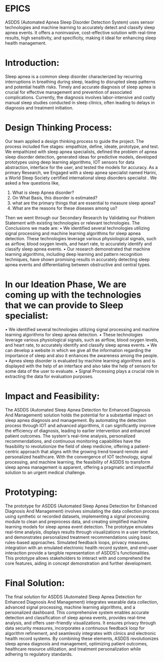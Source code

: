 # EPICS
ASDDS (Automated Apnea Sleep Disorder Detection System) uses sensor technologies and machine learning to accurately detect and classify sleep apnea events. It offers a noninvasive, cost-effective solution with real-time results, high sensitivity, and specificity, making it ideal for enhancing sleep health management.

# Introduction:
Sleep apnea is a common sleep disorder characterized by recurring interruptions in breathing during sleep, leading to disrupted sleep patterns and potential health risks. Timely and accurate diagnosis of sleep apnea is crucial for effective management and prevention of associated complications. Currently, the diagnosis involves labor-intensive and costly manual sleep studies conducted in sleep clinics, often leading to delays in diagnosis and treatment initiation.
# Design Thinking Process:
Our team applied a design thinking process to guide the project. The process included five stages: empathize, define, ideate, prototype, and test. We empathized with sleep apnea specialists, defined the problem of apnea sleep disorder detection, generated ideas for predictive models, developed prototypes using deep learning algorithms, IOT sensors for data abstraction, interface for the user, and tested the models for accuracy. As a primary Research, we Engaged with a sleep apnea specialist named Harini, a World Sleep Society certified international sleep disorders specialist . We asked a few
questions like,
1. What is sleep Apnea disorder?
2. On What Basis, this disorder is estimated?
3. what are the primary things that are essential to measure sleep apnea?
4. What are the reasons for these diseases among us?

Then we went through our Secondary Research by Validating our Problem Statement with existing technologies or relevant technologies. The Conclusions we made are:
• We identified several technologies utilizing signal processing and machine learning algorithms for sleep apnea detection. These technologies leverage various physiological signals, such as airflow, blood oxygen levels, and heart rate, to accurately identify and classify sleep apnea events. 
• Our research demonstrated that machine learning algorithms, including deep learning and pattern recognition techniques, have shown promising results in accurately detecting sleep apnea events and differentiating between obstructive and central types.
# In our Ideation Phase, We are coming up with the technologies that we can provide to Sleep specialist:
• We identified several technologies utilizing signal processing and machine learning algorithms for sleep apnea detection.
• These technologies leverage various physiological signals, such as airflow, blood oxygen levels, and heart rate, to accurately identify and classify sleep apnea events.
• We can develop a website in which we give all the information regarding the importance of sleep and also it enhances the awareness among the people.
• Apnea sleep disorder is evaluated by machine learning algorithms and is displayed with the help of an interface and also take the help of sensors for some data of the user to evaluate.
• Signal Processing plays a crucial role in extracting the data for evaluation purposes.

# Impact and Feasibility:
The ASDDS (Automated Sleep Apnea Detection for Enhanced Diagnosis And Management) solution holds the potential for a substantial impact on sleep apnea diagnosis and management. By automating the detection process through IOT and advanced algorithms, it can significantly improve the efficiency of diagnosis, leading to earlier intervention and enhanced patient outcomes. The system's real-time analysis,
personalized recommendations, and continuous monitoring capabilities have the feasibility to revolutionize the field of sleep medicine, offering a patient-centric approach that aligns with the growing trend toward remote and personalized healthcare. With the convergence of IOT technology, signal processing, and machine learning, the feasibility of ASDDS to transform sleep apnea management is apparent, offering a pragmatic and impactful solution to an urgent medical challenge.

# Prototyping:
The prototype for ASDDS (Automated Sleep Apnea Detection for Enhanced Diagnosis And Management) involves simulating the data collection process using synthetic or recorded datasets, implementing a signal processing module to clean and preprocess data, and creating simplified machine learning models for sleep apnea event detection. The prototype emulates real-time analysis, displays results through visualizations in a user interface, and demonstrates personalized treatment recommendations using basic rules-based approaches. Simulated feedback loops, privacy measures, integration with an emulated electronic health record system, and end-user interaction provide a tangible representation of ASDDS's functionalities. This prototype allows stakeholders to interact with and comprehend the core features, aiding in concept demonstration and further development.

# Final Solution:
The final solution for ASDDS (Automated Sleep Apnea Detection for Enhanced Diagnosis And Management) integrates wearable data collection, advanced signal processing, machine learning algorithms, and a personalized dashboard. This comprehensive system enables accurate detection and classification of sleep apnea events, provides real-time analysis, and offers user-friendly visualizations. It ensures privacy through data security measures, incorporates a continuous feedback loop for algorithm refinement, and seamlessly integrates with clinics and electronic health record systems. By combining these elements, ASDDS revolutionizes sleep apnea diagnosis and management, optimizing patient outcomes, healthcare resource utilization, and treatment personalization while adhering to regulatory standards.
